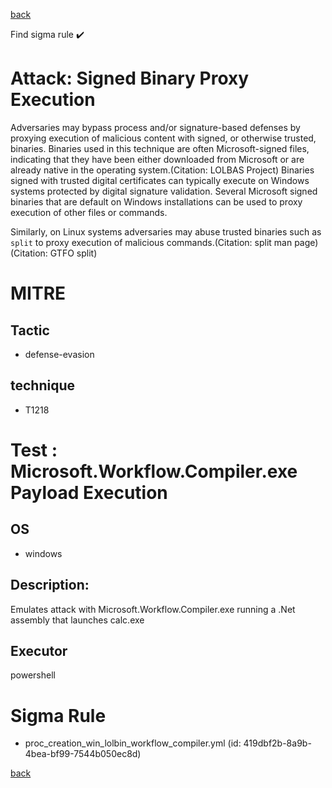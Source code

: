 
[back](../index.md)

Find sigma rule :heavy_check_mark: 

# Attack: Signed Binary Proxy Execution 

Adversaries may bypass process and/or signature-based defenses by proxying execution of malicious content with signed, or otherwise trusted, binaries. Binaries used in this technique are often Microsoft-signed files, indicating that they have been either downloaded from Microsoft or are already native in the operating system.(Citation: LOLBAS Project) Binaries signed with trusted digital certificates can typically execute on Windows systems protected by digital signature validation. Several Microsoft signed binaries that are default on Windows installations can be used to proxy execution of other files or commands.

Similarly, on Linux systems adversaries may abuse trusted binaries such as <code>split</code> to proxy execution of malicious commands.(Citation: split man page)(Citation: GTFO split)

# MITRE
## Tactic
  - defense-evasion


## technique
  - T1218


# Test : Microsoft.Workflow.Compiler.exe Payload Execution
## OS
  - windows


## Description:
Emulates attack with Microsoft.Workflow.Compiler.exe running a .Net assembly that launches calc.exe


## Executor
powershell

# Sigma Rule
 - proc_creation_win_lolbin_workflow_compiler.yml (id: 419dbf2b-8a9b-4bea-bf99-7544b050ec8d)



[back](../index.md)
